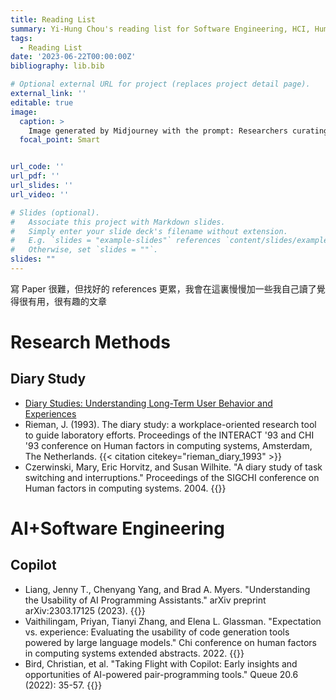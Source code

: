 ```yaml
---
title: Reading List 
summary: Yi-Hung Chou's reading list for Software Engineering, HCI, Human-AI Interaction
tags:
  - Reading List
date: '2023-06-22T00:00:00Z'
bibliography: lib.bib  

# Optional external URL for project (replaces project detail page).
external_link: ''
editable: true
image:
  caption: >
    Image generated by Midjourney with the prompt: Researchers curating a reading list for software engineering research, realistic
  focal_point: Smart


url_code: ''
url_pdf: ''
url_slides: ''
url_video: ''

# Slides (optional).
#   Associate this project with Markdown slides.
#   Simply enter your slide deck's filename without extension.
#   E.g. `slides = "example-slides"` references `content/slides/example-slides.md`.
#   Otherwise, set `slides = ""`.
slides: ""
---
```

寫 Paper 很難，但找好的 references 更累，我會在這裏慢慢加一些我自己讀了覺得很有用，很有趣的文章
# Research Methods
## Diary Study
- [Diary Studies: Understanding Long-Term User Behavior and Experiences](https://www.nngroup.com/articles/diary-studies/)
- Rieman, J. (1993). The diary study: a workplace-oriented research tool to guide laboratory efforts. Proceedings of the INTERACT '93 and CHI '93 conference on Human factors in computing systems, Amsterdam, The Netherlands. {{< citation citekey="rieman_diary_1993" >}} 
- Czerwinski, Mary, Eric Horvitz, and Susan Wilhite. "A diary study of task switching and interruptions." Proceedings of the SIGCHI conference on Human factors in computing systems. 2004. {{<citation citekey="czerwinski_diary_2004">}}

# AI+Software Engineering
## Copilot
- Liang, Jenny T., Chenyang Yang, and Brad A. Myers. "Understanding the Usability of AI Programming Assistants." arXiv preprint arXiv:2303.17125 (2023). {{<citation citekey="liang_understanding_2023">}}
- Vaithilingam, Priyan, Tianyi Zhang, and Elena L. Glassman. "Expectation vs. experience: Evaluating the usability of code generation tools powered by large language models." Chi conference on human factors in computing systems extended abstracts. 2022. {{<citation citekey="vaithilingam2022expectation">}}
- Bird, Christian, et al. "Taking Flight with Copilot: Early insights and opportunities of AI-powered pair-programming tools." Queue 20.6 (2022): 35-57. {{<citation citekey="bird2022taking">}}
